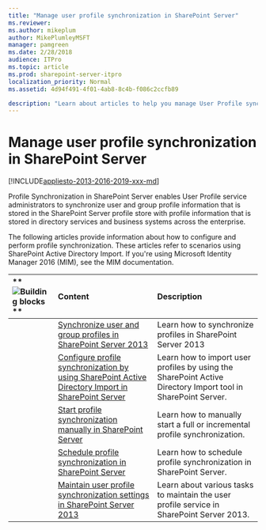 ```yaml
---
title: "Manage user profile synchronization in SharePoint Server"
ms.reviewer: 
ms.author: mikeplum
author: MikePlumleyMSFT
manager: pamgreen
ms.date: 2/28/2018
audience: ITPro
ms.topic: article
ms.prod: sharepoint-server-itpro
localization_priority: Normal
ms.assetid: 4d94f491-4f01-4ab8-8c4b-f086c2ccfb89

description: "Learn about articles to help you manage User Profile synchronization in SharePoint Server."
---
```


# Manage user profile synchronization in SharePoint Server

[!INCLUDE[appliesto-2013-2016-2019-xxx-md](../includes/appliesto-2013-2016-2019-xxx-md.md)]
  
Profile Synchronization in SharePoint Server enables User Profile service administrators to synchronize user and group profile information that is stored in the SharePoint Server profile store with profile information that is stored in directory services and business systems across the enterprise.
  
The following articles provide information about how to configure and perform profile synchronization. These articles refer to scenarios using SharePoint Active Directory Import. If you're using Microsoft Identity Manager 2016 (MIM), see the MIM documentation.
  
|**        ![Building blocks](../media/mod_icon_buildingblock_M.png)                 **|**Content**|**Description**|
|:-----|:-----|:-----|
||[Synchronize user and group profiles in SharePoint Server 2013](configure-profile-synchronization.md) <br/> |Learn how to synchronize profiles in SharePoint Server 2013  <br/> |
||[Configure profile synchronization by using SharePoint Active Directory Import in SharePoint Server](configure-profile-synchronization-by-using-sharepoint-active-directory-import.md) <br/> |Learn how to import user profiles by using the SharePoint Active Directory Import tool in SharePoint Server.  <br/> |
||[Start profile synchronization manually in SharePoint Server](start-profile-synchronization-manually.md) <br/> |Learn how to manually start a full or incremental profile synchronization.  <br/> |
||[Schedule profile synchronization in SharePoint Server](schedule-profile-synchronization.md) <br/> |Learn how to schedule profile synchronization in SharePoint Server.  <br/> |
||[Maintain user profile synchronization settings in SharePoint Server 2013](maintain-profile-synchronization.md) <br/> |Learn about various tasks to maintain the user profile service in SharePoint Server 2013.  <br/> |
   

